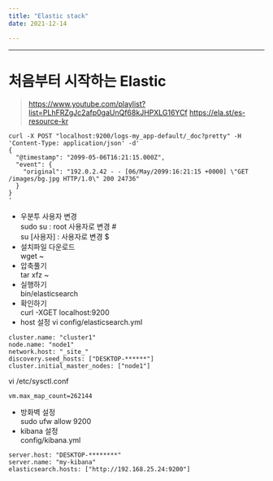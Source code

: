 ```yaml
---
title: "Elastic stack"
date: 2021-12-14

---
```


---------------------------------------  
# 처음부터 시작하는 Elastic
> https://www.youtube.com/playlist?list=PLhFRZgJc2afp0gaUnQf68kJHPXLG16YCf
https://ela.st/es-resource-kr  

```
curl -X POST "localhost:9200/logs-my_app-default/_doc?pretty" -H 'Content-Type: application/json' -d'
{
  "@timestamp": "2099-05-06T16:21:15.000Z",
  "event": {
    "original": "192.0.2.42 - - [06/May/2099:16:21:15 +0000] \"GET /images/bg.jpg HTTP/1.0\" 200 24736"
  }
}
'
```

  - 우분투 사용자 변경  
  sudo su : root 사용자로 변경 #  
  su [사용자] : 사용자로 변경 $  
  - 설치파일 다운로드  
  wget ~  
  - 압축풀기  
  tar xfz ~  
  - 실행하기  
  bin/elasticsearch  
  - 확인하기  
  curl -XGET localhost:9200  
  - host 설정
  vi config/elasticsearch.yml  
  ```
  cluster.name: "cluster1"  
  node.name: "node1"
  network.host: "_site_"
  discovery.seed_hosts: ["DESKTOP-******"]
  cluster.initial_master_nodes: ["node1"]
  ```
  vi /etc/sysctl.conf  
  ```
  vm.max_map_count=262144
  ```
  - 방화벽 설정  
  sudo ufw allow 9200  
  - kibana 설정  
  config/kibana.yml  
  ```
  server.host: "DESKTOP-********"
  server.name: "my-kibana"
  elasticsearch.hosts: ["http://192.168.25.24:9200"]
  ```






